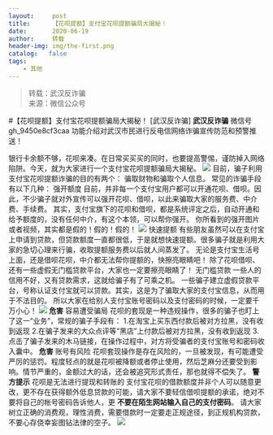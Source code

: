 ```yaml
---
layout:     post
title:      【花呗提额】支付宝花呗提额骗局大揭秘！
date:       2020-06-19
author:     转载
header-img: img/the-first.png
catalog:   false
tags:
    - 其他
---
```


<blockquote><p>转载：武汉反诈骗<br>
来源：微信公众号</p></blockquote>

#【花呗提额】支付宝花呗提额骗局大揭秘！
[武汉反诈骗]
**武汉反诈骗**
微信号gh_9450e8cf3caa
功能介绍对武汉市民进行反电信网络诈骗宣传防范和预警推送！

银行卡余额不够，花呗来凑。在日常买买买的同时，也要提高警惕，谨防掉入网络陷阱。今天，就为大家进行一个支付宝花呗提额骗局大揭秘。
![]({{site.baseurl}}/postimg/r18LXibEu9HNAXsEEvXdkmZAYIialDEbjicQ9WrxI7nTwibLkqz8Q16Pv86BtQvPCYObu4tqHJxMPeOY6Ed5d09Ymg.jpeg)
目前，骗子利用支付宝花呗提额诈骗的目的有两个：
骗取财物和骗取个人信息。
常见的诈骗手段有以下几种：
强开额度
目前，并非每一个支付宝用户都可以开通花呗、借呗。因此，不少骗子就对外宣传可以强开花呗、借呗，以此来骗取大家的服务费、中介费、手续费。
其实，支付宝旗下的花呗和借呗，都是系统评定之后，自动开通和给予额度的，没有任何中介，有这个本领，可以帮你强开。
你所看到的强开图片或者视频，其实都是假的！假的！假的！
![]({{site.baseurl}}/postimg/r18LXibEu9HOWN0wlXiaLQWMs4J0lxC32bULHMFoQnicTsyJfQ7g6Nebia0fZwH1TbRfIibhNYsDnnmJ652kuWYBaJA.jpeg)
快速提额
有些朋友虽然可以在支付宝上申请到贷款，但贷款额度一直都很低，于是就想快速提额。很多骗子就是利用大家的急切心理来行骗，收取提额服务费以后就人间蒸发了。
无论是支付宝生活号上面，还是借呗花呗，中介都无法帮你提额的，快擦亮眼睛吧！
除了花呗借呗、还有一些虚假无门槛贷款平台，大家也一定要擦亮眼睛了！
无门槛贷款
一些人的信用不好，又有贷款需求，这就给骗子有了可乘之机。
一些骗子建立虚假贷款平台，号称认证支付宝就可以贷款。其实，这是为了骗取大家的支付宝信息，从而用于不法目的。
所以大家在给别人支付宝账号密码以及支付密码的时候，一定要千万小心！
![]({{site.baseurl}}/postimg/r18LXibEu9HNAXsEEvXdkmZAYIialDEbjicBBdiaibIiawtkyDpab0ib04aNKXlRIXM57VmMhHPQmbrOcn2fEUGFFx08w.jpeg)
**危害**
容易遭受骗局
花呗的套现是一种违规操作，很多的骗子也盯上了这一“业务”，常规的骗子手段有：
1.在淘宝上买东西付款后被对方拉黑，没有收到返现
2.在骗子发来的大众点评等“黑店”上付款后被对方拉黑，没有收到返现
3.点击了骗子发来的木马链接，在操作过程中，对方将受骗者的支付宝账号和密码收入囊中。
**危害**
账号有风险
花呗套现操作是存在风险的，一旦被发现，有可能遭受严厉的惩罚。程度轻点的就是花呗被降额或者停止使用，然后芝麻分还要受到影响。情节严重的，金额过大的话，还会被追究形式责任，那也就得不偿失了。
**警方提示**
花呗是无法进行提现和转账的
支付宝花呗的借款额度并非个人可以随意更改，更不存在获得额外低息贷款的可能，请大家不要轻信借呗提额的承诺，绝对不要将自己的帐号密码告诉他人，更
**不要在陌生网站输入自己的支付密码**。
请大家树立正确的消费观，理性消费，需要借款时一定要走正规途径，到正规机构贷款，不要心存侥幸妄图钻法律的空子。
![]({{site.baseurl}}/postimg/8wBAcE4t1v4PgcGzN2lTb6hSshiaKTcvjbJ2feU1PbObbv6gAMzHVRjck0cc35qcgHwDhJhB8XtaK98ha3icvrgA.jpeg)

